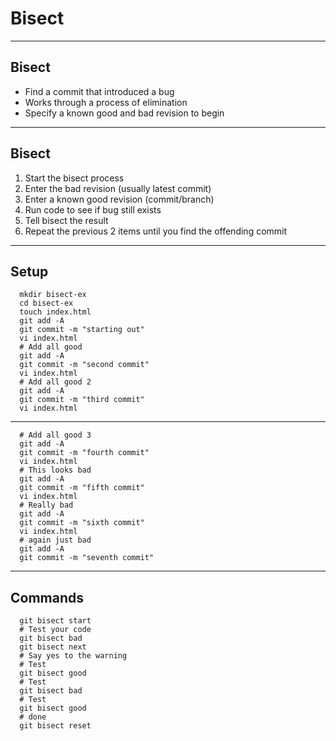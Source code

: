 # Bisect	  	

----------

## Bisect

- Find a commit that introduced a bug
- Works through a process of elimination
- Specify a known good and bad revision to begin	  	

----------

## Bisect

1. Start the bisect process
2. Enter the bad revision (usually latest commit)
3. Enter a known good revision (commit/branch)
4. Run code to see if bug still exists
5. Tell bisect the result
6. Repeat the previous 2 items until you find the offending commit

----------

## Setup

```
  mkdir bisect-ex
  cd bisect-ex
  touch index.html
  git add -A
  git commit -m "starting out"
  vi index.html
  # Add all good
  git add -A
  git commit -m "second commit"
  vi index.html
  # Add all good 2
  git add -A
  git commit -m "third commit"
  vi index.html
```

----------

```
  # Add all good 3
  git add -A
  git commit -m "fourth commit"
  vi index.html
  # This looks bad
  git add -A
  git commit -m "fifth commit"
  vi index.html
  # Really bad
  git add -A
  git commit -m "sixth commit"
  vi index.html
  # again just bad
  git add -A
  git commit -m "seventh commit"
```

----------

## Commands

```
  git bisect start
  # Test your code
  git bisect bad
  git bisect next
  # Say yes to the warning
  # Test
  git bisect good
  # Test
  git bisect bad
  # Test
  git bisect good
  # done
  git bisect reset
```
